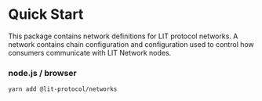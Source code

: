 # Quick Start

This package contains network definitions for LIT protocol networks. A network contains chain configuration and configuration used to control how consumers communicate with LIT Network nodes.

### node.js / browser

```
yarn add @lit-protocol/networks
```
